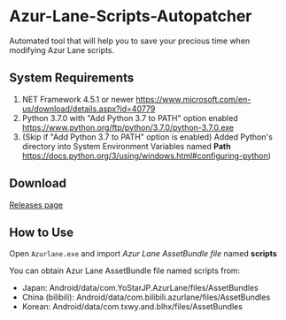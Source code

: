 # Azur-Lane-Scripts-Autopatcher
Automated tool that will help you to save your precious time when modifying Azur Lane scripts.

## System Requirements
1. NET Framework 4.5.1 or newer https://www.microsoft.com/en-us/download/details.aspx?id=40779
2. Python 3.7.0 with "Add Python 3.7 to PATH" option enabled https://www.python.org/ftp/python/3.7.0/python-3.7.0.exe
3. (Skip if "Add Python 3.7 to PATH" option is enabled) Added Python's directory into System Environment Variables named **Path** https://docs.python.org/3/using/windows.html#configuring-python)

## Download
[Releases page](https://github.com/k0np4ku/Azur-Lane-Scripts-Autopatcher/releases/)

## How to Use
Open `Azurlane.exe` and import *Azur Lane AssetBundle file* named **scripts**

You can obtain Azur Lane AssetBundle file named scripts from:
  - Japan: Android/data/com.YoStarJP.AzurLane/files/AssetBundles
  - China (bilibili): Android/data/com.bilibili.azurlane/files/AssetBundles
  - Korean: Android/data/com.txwy.and.blhx/files/AssetBundles